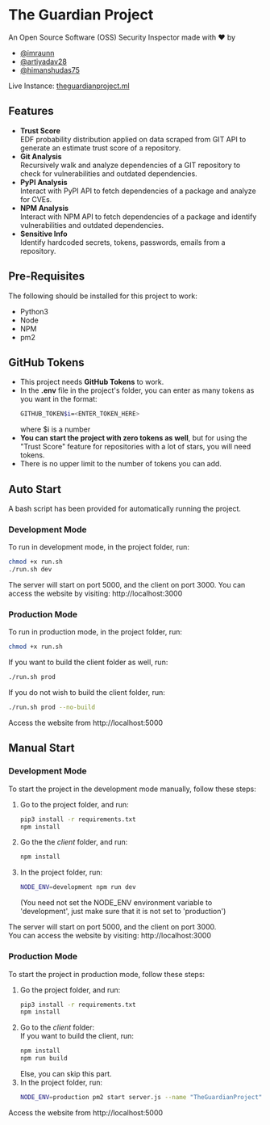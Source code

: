 # The Guardian Project

An Open Source Software (OSS) Security Inspector made with ❤️ by 
- [@imraunn](https://github.com/imraunn)
- [@artiyadav28](https://github.com/artiyadav28)
- [@himanshudas75](https://github.com/himanshudas75)

Live Instance: [theguardianproject.ml](http://theguardianproject.ml)

## Features
- **Trust Score**  
    EDF probability distribution applied on data scraped from GIT API to generate an estimate trust score of a repository.
- **Git Analysis**  
    Recursively walk and analyze dependencies of a GIT repository to check for vulnerabilities and outdated dependencies.
- **PyPI Analysis**  
    Interact with PyPI API to fetch dependencies of a package and analyze for CVEs.
- **NPM Analysis**  
    Interact with NPM API to fetch dependencies of a package and identify vulnerabilities and outdated dependencies.
- **Sensitive Info**  
    Identify hardcoded secrets, tokens, passwords, emails from a repository.

## Pre-Requisites
The following should be installed for this project to work:
- Python3
- Node
- NPM
- pm2

## GitHub Tokens
- This project needs **GitHub Tokens** to work.
- In the **.env** file in the project's folder, you can enter as many tokens as you want in the format:
    ```bash
    GITHUB_TOKEN$i=<ENTER_TOKEN_HERE>
    ```
    where $i is a number
- **You can start the project with zero tokens as well**, but for using the "Trust Score" feature for repositories with a lot of stars, you will need tokens.
- There is no upper limit to the number of tokens you can add.

## Auto Start
A bash script has been provided for automatically running the project.
### Development Mode
To run in development mode, in the project folder, run:
```bash
chmod +x run.sh
./run.sh dev
```
The server will start on port 5000, and the client on port 3000. You can access the website by visiting: http://localhost:3000

### Production Mode
To run in production mode, in the project folder, run:
```bash
chmod +x run.sh
```
If you want to build the client folder as well, run:
```bash
./run.sh prod
```
If you do not wish to build the client folder, run:
```bash
./run.sh prod --no-build
```
Access the website from http://localhost:5000

## Manual Start
### Development Mode
To start the project in the development mode manually, follow these steps:
1. Go to the project folder, and run:
    ```bash
    pip3 install -r requirements.txt
    npm install
    ```
2. Go the the *client* folder, and run:
    ```bash
    npm install
    ```
3. In the project folder, run:
    ```bash
    NODE_ENV=development npm run dev
    ```
    (You need not set the NODE_ENV environment variable to 'development', just make sure that it is not set to 'production')  
  
The server will start on port 5000, and the client on port 3000.  
You can access the website by visiting: http://localhost:3000

### Production Mode
To start the project in production mode, follow these steps:
1. Go the project folder, and run:
    ```bash
    pip3 install -r requirements.txt
    npm install
    ```
2. Go to the *client* folder:  
    If you want to build the client, run:
    ```bash
    npm install
    npm run build
    ```
    Else, you can skip this part.
3. In the project folder, run:
    ```bash
    NODE_ENV=production pm2 start server.js --name "TheGuardianProject"
    ```
Access the website from http://localhost:5000